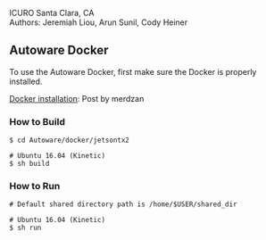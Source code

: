ICURO Santa Clara, CA <br>
Authors: Jeremiah Liou, Arun Sunil, Cody Heiner

## Autoware Docker
To use the Autoware Docker, first make sure the Docker is properly installed.

[Docker installation](https://devtalk.nvidia.com/default/topic/1000224/jetson-tx2/docker-on-the-tx2/3): Post by merdzan

### How to Build
```
$ cd Autoware/docker/jetsontx2

# Ubuntu 16.04 (Kinetic)
$ sh build
```

### How to Run
```
# Default shared directory path is /home/$USER/shared_dir

# Ubuntu 16.04 (Kinetic)
$ sh run
